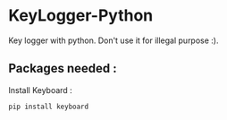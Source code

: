 # KeyLogger-Python
Key logger with python. Don't use it for illegal purpose :).

## Packages needed :

Install Keyboard :

    pip install keyboard
